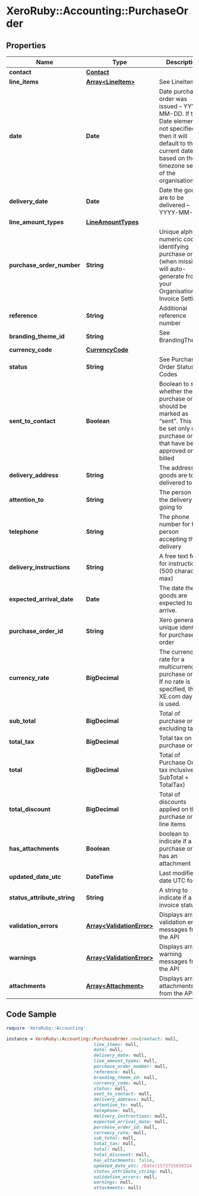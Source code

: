 # XeroRuby::Accounting::PurchaseOrder

## Properties

Name | Type | Description | Notes
------------ | ------------- | ------------- | -------------
**contact** | [**Contact**](Contact.md) |  | [optional] 
**line_items** | [**Array&lt;LineItem&gt;**](LineItem.md) | See LineItems | [optional] 
**date** | **Date** | Date purchase order was issued – YYYY-MM-DD. If the Date element is not specified then it will default to the current date based on the timezone setting of the organisation | [optional] 
**delivery_date** | **Date** | Date the goods are to be delivered – YYYY-MM-DD | [optional] 
**line_amount_types** | [**LineAmountTypes**](LineAmountTypes.md) |  | [optional] 
**purchase_order_number** | **String** | Unique alpha numeric code identifying purchase order (when missing will auto-generate from your Organisation Invoice Settings) | [optional] 
**reference** | **String** | Additional reference number | [optional] 
**branding_theme_id** | **String** | See BrandingThemes | [optional] 
**currency_code** | [**CurrencyCode**](CurrencyCode.md) |  | [optional] 
**status** | **String** | See Purchase Order Status Codes | [optional] 
**sent_to_contact** | **Boolean** | Boolean to set whether the purchase order should be marked as “sent”. This can be set only on purchase orders that have been approved or billed | [optional] 
**delivery_address** | **String** | The address the goods are to be delivered to | [optional] 
**attention_to** | **String** | The person that the delivery is going to | [optional] 
**telephone** | **String** | The phone number for the person accepting the delivery | [optional] 
**delivery_instructions** | **String** | A free text feild for instructions (500 characters max) | [optional] 
**expected_arrival_date** | **Date** | The date the goods are expected to arrive. | [optional] 
**purchase_order_id** | **String** | Xero generated unique identifier for purchase order | [optional] 
**currency_rate** | **BigDecimal** | The currency rate for a multicurrency purchase order. If no rate is specified, the XE.com day rate is used. | [optional] 
**sub_total** | **BigDecimal** | Total of purchase order excluding taxes | [optional] 
**total_tax** | **BigDecimal** | Total tax on purchase order | [optional] 
**total** | **BigDecimal** | Total of Purchase Order tax inclusive (i.e. SubTotal + TotalTax) | [optional] 
**total_discount** | **BigDecimal** | Total of discounts applied on the purchase order line items | [optional] 
**has_attachments** | **Boolean** | boolean to indicate if a purchase order has an attachment | [optional] [default to false]
**updated_date_utc** | **DateTime** | Last modified date UTC format | [optional] 
**status_attribute_string** | **String** | A string to indicate if a invoice status | [optional] 
**validation_errors** | [**Array&lt;ValidationError&gt;**](ValidationError.md) | Displays array of validation error messages from the API | [optional] 
**warnings** | [**Array&lt;ValidationError&gt;**](ValidationError.md) | Displays array of warning messages from the API | [optional] 
**attachments** | [**Array&lt;Attachment&gt;**](Attachment.md) | Displays array of attachments from the API | [optional] 

## Code Sample

```ruby
require 'XeroRuby::Accounting'

instance = XeroRuby::Accounting::PurchaseOrder.new(contact: null,
                                 line_items: null,
                                 date: null,
                                 delivery_date: null,
                                 line_amount_types: null,
                                 purchase_order_number: null,
                                 reference: null,
                                 branding_theme_id: null,
                                 currency_code: null,
                                 status: null,
                                 sent_to_contact: null,
                                 delivery_address: null,
                                 attention_to: null,
                                 telephone: null,
                                 delivery_instructions: null,
                                 expected_arrival_date: null,
                                 purchase_order_id: null,
                                 currency_rate: null,
                                 sub_total: null,
                                 total_tax: null,
                                 total: null,
                                 total_discount: null,
                                 has_attachments: false,
                                 updated_date_utc: /Date(1573755038314)/,
                                 status_attribute_string: null,
                                 validation_errors: null,
                                 warnings: null,
                                 attachments: null)
```


